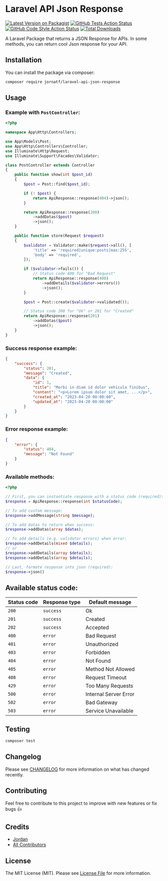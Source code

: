 # Laravel API Json Response

[![Latest Version on Packagist](https://img.shields.io/packagist/v/jornatf/laravel-api-json-response.svg?style=flat-square)](https://packagist.org/packages/jornatf/laravel-api-json-response)
[![GitHub Tests Action Status](https://img.shields.io/github/actions/workflow/status/jornatf/laravel-api-json-response/run-tests.yml?branch=main&label=tests&style=flat-square)](https://github.com/jornatf/laravel-api-json-response/actions?query=workflow%3Arun-tests+branch%3Amain)
[![GitHub Code Style Action Status](https://img.shields.io/github/actions/workflow/status/jornatf/laravel-api-json-response/fix-php-code-style-issues.yml?branch=main&label=code%20style&style=flat-square)](https://github.com/jornatf/laravel-api-json-response/actions?query=workflow%3A"Fix+PHP+code+style+issues"+branch%3Amain)
[![Total Downloads](https://img.shields.io/packagist/dt/jornatf/laravel-api-json-response.svg?style=flat-square)](https://packagist.org/packages/jornatf/laravel-api-json-response)

A Laravel Package that returns a JSON Response for APIs. In some methods, you can return cool Json response for your API.

## Installation

You can install the package via composer:

```bash
composer require jornatf/laravel-api-json-response
```

## Usage

### Example with `PostController`:

```php
<?php

namespace App\Http\Controllers;

use App\Models\Post;
use App\Http\Controllers\Controller;
use Illuminate\Http\Request;
use Illuminate\Support\Facades\Validator;

class PostController extends Controller
{
    public function show(int $post_id)
    {
        $post = Post::find($post_id);

        if (! $post) {
            return ApiResponse::response(404)->json();
        }

        return ApiResponse::response(200)
            ->addDatas($post)
            ->json();
    }

    public function store(Request $request)
    {
        $validator = Validator::make($request->all(), [
            'title' => 'required|unique:posts|max:255',
            'body' => 'required',
        ]);

        if ($validator->fails()) {
            // Status code 400 for "Bad Request"
            return ApiResponse::response(400)
                ->addDetails($validator->errors())
                ->json();
        }

        $post = Post::create($validator->validated());

        // Status code 200 for "Ok" or 201 for "Created"
        return ApiResponse::response(201)
            ->addDatas($post)
            ->json();
    }
}
```

### Success response example:

```json
{
    "success": {
        "status": 201,
        "message": "Created",
        "data": {
            "id": 1,
            "title": "Morbi in diam id dolor vehicula finibus",
            "content": "<p>Lorem ipsum dolor sit amet, ...</p>",
            "created_at": "2023-04-20 00:00:00",
            "updated_at": "2023-04-20 00:00:00"
        }
    }
}
```

### Error response example:

```json
{
    "error": {
        "status": 404,
        "message": "Not Found"
    }
}
```

### Available methods:

```php
<?php

// First, you can instantiate response with a status code (required):
$response = ApiResponse::response(int $statusCode);

// To add custom message:
$response->addMessage(string $message);

// To add datas to return when success:
$response->addDatas(array $datas);

// To add details (e.g. validator errors) when error:
$response->addDetails(mixed $details);
// or
$response->addDetails(array $details);
$response->addDetails(array $details);

// Last, formate response into json (required):
$response->json()
```

## Available status code:

| Status code | Response type | Default message       |
| ----------- | ------------- | --------------------- |
| `200`       | `success`     | Ok                    |
| `201`       | `success`     | Created               |
| `202`       | `success`     | Accepted              |
| `400`       | `error`       | Bad Request           |
| `401`       | `error`       | Unauthorized          |
| `403`       | `error`       | Forbidden             |
| `404`       | `error`       | Not Found             |
| `405`       | `error`       | Method Not Allowed    |
| `408`       | `error`       | Request Timeout       |
| `429`       | `error`       | Too Many Requests     |
| `500`       | `error`       | Internal Server Error |
| `502`       | `error`       | Bad Gateway           |
| `503`       | `error`       | Service Unavailable   |

## Testing

```bash
composer test
```

## Changelog

Please see [CHANGELOG](CHANGELOG.md) for more information on what has changed recently.

## Contributing

Feel free to contribute to this project to improve with new features or fix bugs 👍

## Credits

-   [Jordan](https://github.com/jornatf)
-   [All Contributors](../../contributors)

## License

The MIT License (MIT). Please see [License File](LICENSE.md) for more information.
